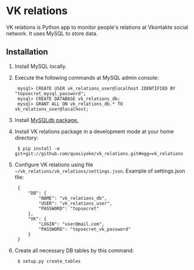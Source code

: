 # VK relations

VK relations is Python app to monitor people's relations at Vkontakte social network. It uses MySQL to store data.

## Installation
1. Install MySQL locally.
2. Execute the following commands at MySQL admin console:

        mysql> CREATE USER vk_relations_user@localhost IDENTIFIED BY "topsecret_mysql_password";
        mysql> CREATE DATABASE vk_relations_db;
        mysql> GRANT ALL ON vk_relations_db.* TO vk_relations_user@localhost;
3. Install [MySQLdb package.][1]
4. Install VK relations package in a development mode at your home directory:

        $ pip install -e git+git://github.com/quasiyoke/vk_relations.git#egg=vk_relations
5. Configure VK relations using file ```~/vk_relations/vk_relations/settings.json```. Example of settings.json file:

		{
			"DB": {
				"NAME": "vk_relations_db",
				"USER": "vk_relations_user",
				"PASSWORD": "topsecret"
			},
			"VK": {
				"LOGIN": "user@mail.com",
				"PASSWORD": "topsecret_vk_password"
            }
		}
6. Create all necessary DB tables by this command:

        $ setup.py create_tables

  [1]: https://pypi.python.org/pypi/MySQL-python/
